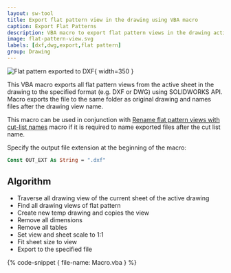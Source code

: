 ```yaml
---
layout: sw-tool
title: Export flat pattern view in the drawing using VBA macro
caption: Export Flat Patterns
description: VBA macro to export flat pattern views in the drawing active sheet to DXF or DWG or other format preserving the bend notes, annotations etc. using SOLIDWORKS API
image: flat-pattern-view.svg
labels: [dxf,dwg,export,flat pattern]
group: Drawing
---
```

![Flat pattern exported to DXF](flat-pattern-dxf.png){ width=350 }

This VBA macro exports all flat pattern views from the active sheet in the drawing to the specified format (e.g. DXF or DWG) using SOLIDWORKS API. Macro exports the file to the same folder as original drawing and names files after the drawing view name.

This macro can be used in conjunction with [Rename flat pattern views with cut-list names](/solidworks-api/document/drawing/rename-sheet-metal-views/) macro  if it is required to name exported files after the cut list name.

Specify the output file extension at the beginning of the macro:

~~~ vb
Const OUT_EXT As String = ".dxf"
~~~

## Algorithm

* Traverse all drawing view of the current sheet of the active drawing
* Find all drawing views of flat pattern
* Create new temp drawing and copies the view
* Remove all dimensions
* Remove all tables
* Set view and sheet scale to 1:1
* Fit sheet size to view
* Export to the specified file


{% code-snippet { file-name: Macro.vba } %}
